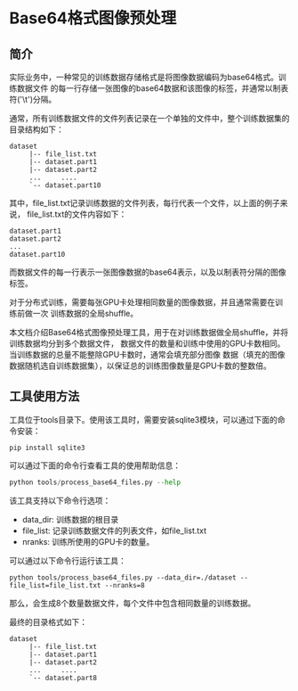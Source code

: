 # Base64格式图像预处理

## 简介

实际业务中，一种常见的训练数据存储格式是将图像数据编码为base64格式。训练数据文件
的每一行存储一张图像的base64数据和该图像的标签，并通常以制表符('\t')分隔。

通常，所有训练数据文件的文件列表记录在一个单独的文件中，整个训练数据集的目录结构如下：

```shell
dataset
     |-- file_list.txt
     |-- dataset.part1
     |-- dataset.part2
     ...     ....
     `-- dataset.part10
```

其中，file_list.txt记录训练数据的文件列表，每行代表一个文件，以上面的例子来说，
file_list.txt的文件内容如下：

```shell
dataset.part1
dataset.part2
...
dataset.part10
```

而数据文件的每一行表示一张图像数据的base64表示，以及以制表符分隔的图像标签。

对于分布式训练，需要每张GPU卡处理相同数量的图像数据，并且通常需要在训练前做一次
训练数据的全局shuffle。

本文档介绍Base64格式图像预处理工具，用于在对训练数据做全局shuffle，并将训练数据均分到多个数据文件，
数据文件的数量和训练中使用的GPU卡数相同。当训练数据的总量不能整除GPU卡数时，通常会填充部分图像
数据（填充的图像数据随机选自训练数据集），以保证总的训练图像数量是GPU卡数的整数倍。

## 工具使用方法

工具位于tools目录下。使用该工具时，需要安装sqlite3模块，可以通过下面的命令安装：

```shell
pip install sqlite3
```

可以通过下面的命令行查看工具的使用帮助信息：

```python
python tools/process_base64_files.py --help
```

该工具支持以下命令行选项：

* data_dir: 训练数据的根目录
* file_list: 记录训练数据文件的列表文件，如file_list.txt
* nranks: 训练所使用的GPU卡的数量。

可以通过以下命令行运行该工具：

```shell
python tools/process_base64_files.py --data_dir=./dataset --file_list=file_list.txt --nranks=8
```

那么，会生成8个数量数据文件，每个文件中包含相同数量的训练数据。

最终的目录格式如下：

```shell
dataset
     |-- file_list.txt
     |-- dataset.part1
     |-- dataset.part2
     ...     ....
     `-- dataset.part8
```
